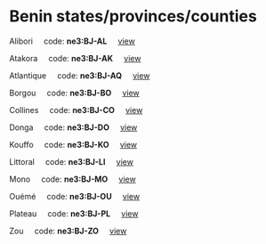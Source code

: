 # Benin states/provinces/counties
Alibori&nbsp;&nbsp;&nbsp;&nbsp;&nbsp;code: **ne3:BJ-AL**&nbsp;&nbsp;&nbsp;&nbsp;&nbsp;[view](../../export/geojson/medium/ne3/bj/al.geojson)&nbsp;&nbsp;&nbsp;&nbsp;&nbsp;


Atakora&nbsp;&nbsp;&nbsp;&nbsp;&nbsp;code: **ne3:BJ-AK**&nbsp;&nbsp;&nbsp;&nbsp;&nbsp;[view](../../export/geojson/medium/ne3/bj/ak.geojson)&nbsp;&nbsp;&nbsp;&nbsp;&nbsp;


Atlantique&nbsp;&nbsp;&nbsp;&nbsp;&nbsp;code: **ne3:BJ-AQ**&nbsp;&nbsp;&nbsp;&nbsp;&nbsp;[view](../../export/geojson/medium/ne3/bj/aq.geojson)&nbsp;&nbsp;&nbsp;&nbsp;&nbsp;


Borgou&nbsp;&nbsp;&nbsp;&nbsp;&nbsp;code: **ne3:BJ-BO**&nbsp;&nbsp;&nbsp;&nbsp;&nbsp;[view](../../export/geojson/medium/ne3/bj/bo.geojson)&nbsp;&nbsp;&nbsp;&nbsp;&nbsp;


Collines&nbsp;&nbsp;&nbsp;&nbsp;&nbsp;code: **ne3:BJ-CO**&nbsp;&nbsp;&nbsp;&nbsp;&nbsp;[view](../../export/geojson/medium/ne3/bj/co.geojson)&nbsp;&nbsp;&nbsp;&nbsp;&nbsp;


Donga&nbsp;&nbsp;&nbsp;&nbsp;&nbsp;code: **ne3:BJ-DO**&nbsp;&nbsp;&nbsp;&nbsp;&nbsp;[view](../../export/geojson/medium/ne3/bj/do.geojson)&nbsp;&nbsp;&nbsp;&nbsp;&nbsp;


Kouffo&nbsp;&nbsp;&nbsp;&nbsp;&nbsp;code: **ne3:BJ-KO**&nbsp;&nbsp;&nbsp;&nbsp;&nbsp;[view](../../export/geojson/medium/ne3/bj/ko.geojson)&nbsp;&nbsp;&nbsp;&nbsp;&nbsp;


Littoral&nbsp;&nbsp;&nbsp;&nbsp;&nbsp;code: **ne3:BJ-LI**&nbsp;&nbsp;&nbsp;&nbsp;&nbsp;[view](../../export/geojson/medium/ne3/bj/li.geojson)&nbsp;&nbsp;&nbsp;&nbsp;&nbsp;


Mono&nbsp;&nbsp;&nbsp;&nbsp;&nbsp;code: **ne3:BJ-MO**&nbsp;&nbsp;&nbsp;&nbsp;&nbsp;[view](../../export/geojson/medium/ne3/bj/mo.geojson)&nbsp;&nbsp;&nbsp;&nbsp;&nbsp;


Ouémé&nbsp;&nbsp;&nbsp;&nbsp;&nbsp;code: **ne3:BJ-OU**&nbsp;&nbsp;&nbsp;&nbsp;&nbsp;[view](../../export/geojson/medium/ne3/bj/ou.geojson)&nbsp;&nbsp;&nbsp;&nbsp;&nbsp;


Plateau&nbsp;&nbsp;&nbsp;&nbsp;&nbsp;code: **ne3:BJ-PL**&nbsp;&nbsp;&nbsp;&nbsp;&nbsp;[view](../../export/geojson/medium/ne3/bj/pl.geojson)&nbsp;&nbsp;&nbsp;&nbsp;&nbsp;


Zou&nbsp;&nbsp;&nbsp;&nbsp;&nbsp;code: **ne3:BJ-ZO**&nbsp;&nbsp;&nbsp;&nbsp;&nbsp;[view](../../export/geojson/medium/ne3/bj/zo.geojson)&nbsp;&nbsp;&nbsp;&nbsp;&nbsp;

